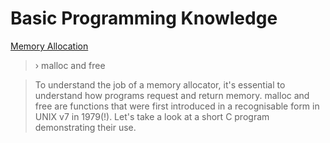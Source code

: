 # Basic Programming Knowledge

[Memory Allocation](https://samwho.dev/memory-allocation/)

> › malloc and free

> To understand the job of a memory allocator, it's essential to understand how programs request and return memory. malloc and free are functions that were first introduced in a recognisable form in UNIX v7 in 1979(!). Let's take a look at a short C program demonstrating their use.
